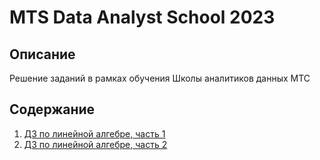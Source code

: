 # MTS Data Analyst School 2023

## Описание

Решение заданий в рамках обучения Школы аналитиков данных МТС

## Содержание

1. [ДЗ по линейной алгебре, часть 1](./linalg/hw_linalg_1.ipynb)
2. [ДЗ по линейной алгебре, часть 2](./linalg/hw_linalg_2.ipynb)